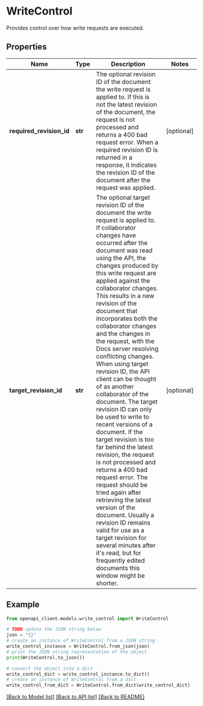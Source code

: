 # WriteControl

Provides control over how write requests are executed.

## Properties

Name | Type | Description | Notes
------------ | ------------- | ------------- | -------------
**required_revision_id** | **str** | The optional revision ID of the document the write request is applied to. If this is not the latest revision of the document, the request is not processed and returns a 400 bad request error. When a required revision ID is returned in a response, it indicates the revision ID of the document after the request was applied. | [optional] 
**target_revision_id** | **str** | The optional target revision ID of the document the write request is applied to. If collaborator changes have occurred after the document was read using the API, the changes produced by this write request are applied against the collaborator changes. This results in a new revision of the document that incorporates both the collaborator changes and the changes in the request, with the Docs server resolving conflicting changes. When using target revision ID, the API client can be thought of as another collaborator of the document. The target revision ID can only be used to write to recent versions of a document. If the target revision is too far behind the latest revision, the request is not processed and returns a 400 bad request error. The request should be tried again after retrieving the latest version of the document. Usually a revision ID remains valid for use as a target revision for several minutes after it&#39;s read, but for frequently edited documents this window might be shorter. | [optional] 

## Example

```python
from openapi_client.models.write_control import WriteControl

# TODO update the JSON string below
json = "{}"
# create an instance of WriteControl from a JSON string
write_control_instance = WriteControl.from_json(json)
# print the JSON string representation of the object
print(WriteControl.to_json())

# convert the object into a dict
write_control_dict = write_control_instance.to_dict()
# create an instance of WriteControl from a dict
write_control_from_dict = WriteControl.from_dict(write_control_dict)
```
[[Back to Model list]](../README.md#documentation-for-models) [[Back to API list]](../README.md#documentation-for-api-endpoints) [[Back to README]](../README.md)


